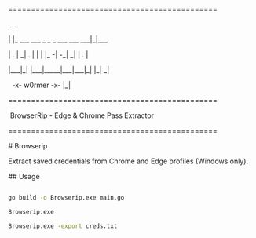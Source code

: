 ==============================================

&nbsp;\_                             \_     

| |\_ \_\_\_ \_\_\_ \_ \_ \_ \_\_\_ \_\_\_ \_\_\_|\_|\_\_\_ 

| . |  \_| . | | | |\_ -| -\_|  \_| | . |

|\_\_\_|\_| |\_\_\_|\_\_\_\_\_|\_\_\_|\_\_\_|\_| |\_|  \_|

&nbsp;     -x- w0rmer -x-            |\_|    

==============================================

&nbsp;BrowserRip - Edge \& Chrome Pass Extractor

==============================================



\# Browserip



Extract saved credentials from Chrome and Edge profiles (Windows only).



\## Usage



```bash

go build -o Browserip.exe main.go

Browserip.exe

Browserip.exe -export creds.txt



